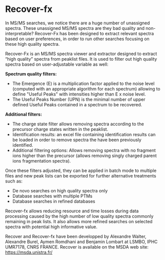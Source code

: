 # Recover-fx

In MS/MS searches, we notice there are a huge number of unassigned spectra. These unassigned MS/MS spectra are they bad quality and non-interpretable?  Recover-Fx has been designed to extract relevant spectra based on user preferences, in order to run other searches focusing on these high quality spectra. 

Recover-Fx is an MS/MS spectra viewer and extractor designed to extract “high quality” spectra from peaklist files. It is used to filter out high quality spectra based on user-adjustable variable as well:

**Spectrum quality filters:**
* The Emergence (E) is a multiplication factor applied to the noise level (computed with an appropriate algorithm for each spectrum) allowing to define "Useful Peaks" with intensities higher than E x noise level.
* The Useful Peaks Number (UPN) is the minimal number of upper defined Useful Peaks contained in a spectrum to be recovered.

**Additional filters:**
* The charge state filter allows removing spectra according to the precursor charge states written in the peaklist.
* Identification results: an excel file containing identification results can be loaded in order to remove spectra the have been previously identified.
* Additional filtering options: Allows removing spectra with no fragment ions higher than the precursor (allows removing singly charged parent ions fragmentation spectra).

Once these filters adjusted, they can be applied in batch mode to multiple files and new peak lists can be exported for further alternative treatments such as:
* De novo searches on high quality spectra only
* Database searches with multiple PTMs
* Database searches in refined databases

Recover-fx allows reducing resource and time losses during data processing caused by the high number of low quality spectra commonly remaining in peak lists. It also allows more refined searches on selected spectra with potential high informative value.

Recover and Recover-fx have been developped by Alexandre Walter, Alexandre Burel, Aymen Romdhani and Benjamin Lombart at LSMBO, IPHC UMR7178, CNRS FRANCE. Recover is available on the MSDA web site: https://msda.unistra.fr/

